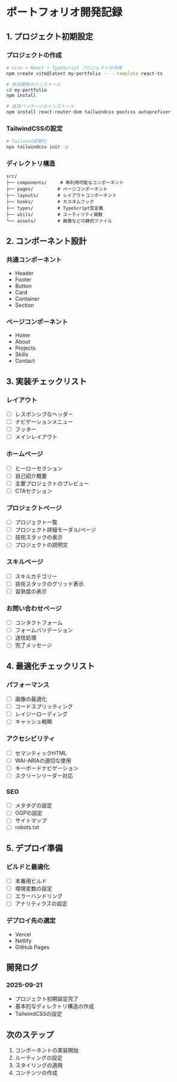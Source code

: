 # ポートフォリオ開発記録

## 1. プロジェクト初期設定

### プロジェクトの作成
```bash
# Vite + React + TypeScript プロジェクトの作成
npm create vite@latest my-portfolio -- --template react-ts

# 依存関係のインストール
cd my-portfolio
npm install

# 追加パッケージのインストール
npm install react-router-dom tailwindcss postcss autoprefixer
```

### TailwindCSSの設定
```bash
# Tailwind初期化
npx tailwindcss init -p
```

### ディレクトリ構造
```
src/
├── components/     # 再利用可能なコンポーネント
├── pages/         # ページコンポーネント
├── layouts/       # レイアウトコンポーネント
├── hooks/         # カスタムフック
├── types/         # TypeScript型定義
├── utils/         # ユーティリティ関数
└── assets/        # 画像などの静的ファイル
```

## 2. コンポーネント設計

### 共通コンポーネント
- Header
- Footer
- Button
- Card
- Container
- Section

### ページコンポーネント
- Home
- About
- Projects
- Skills
- Contact

## 3. 実装チェックリスト

### レイアウト
- [ ] レスポンシブなヘッダー
- [ ] ナビゲーションメニュー
- [ ] フッター
- [ ] メインレイアウト

### ホームページ
- [ ] ヒーローセクション
- [ ] 自己紹介概要
- [ ] 主要プロジェクトのプレビュー
- [ ] CTAセクション

### プロジェクトページ
- [ ] プロジェクト一覧
- [ ] プロジェクト詳細モーダル/ページ
- [ ] 技術スタックの表示
- [ ] プロジェクトの説明文

### スキルページ
- [ ] スキルカテゴリー
- [ ] 技術スタックのグリッド表示
- [ ] 習熟度の表示

### お問い合わせページ
- [ ] コンタクトフォーム
- [ ] フォームバリデーション
- [ ] 送信処理
- [ ] 完了メッセージ

## 4. 最適化チェックリスト

### パフォーマンス
- [ ] 画像の最適化
- [ ] コードスプリッティング
- [ ] レイジーローディング
- [ ] キャッシュ戦略

### アクセシビリティ
- [ ] セマンティックHTML
- [ ] WAI-ARIAの適切な使用
- [ ] キーボードナビゲーション
- [ ] スクリーンリーダー対応

### SEO
- [ ] メタタグの設定
- [ ] OGPの設定
- [ ] サイトマップ
- [ ] robots.txt

## 5. デプロイ準備

### ビルドと最適化
- [ ] 本番用ビルド
- [ ] 環境変数の設定
- [ ] エラーハンドリング
- [ ] アナリティクスの設定

### デプロイ先の選定
- Vercel
- Netlify
- GitHub Pages

## 開発ログ

### 2025-09-21
- プロジェクト初期設定完了
- 基本的なディレクトリ構造の作成
- TailwindCSSの設定

## 次のステップ
1. コンポーネントの実装開始
2. ルーティングの設定
3. スタイリングの適用
4. コンテンツの作成